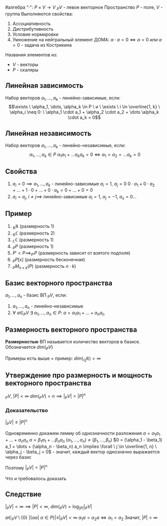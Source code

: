 #алгебра 
"$\cdot$": $P \times V \to V$
$_P V$ - левое векторное Пространство
$P$ - поле, $V$ - группа
Выполняются свойства:
1) Ассоциативность
2) Дистрибутивность
3) Условие нормировки
4) Умножение на нейтральный элемент
ДОМА: $\alpha \cdot a = 0 \iff \alpha = 0 \ или \ a = 0$ - задача из Кострикина

Названия элементов из:
- $V$ - векторы
- $P$ - скаляры

## Линейная зависимость
Набор векторов $a_1, \dots, a_k$ - линейно-зависимые, если: $$\exists \ \alpha_1, \dots, \alpha_k \in P \ и \ \exists \ i \in \overline{1, k} \ \alpha_i \neq 0: \ \alpha_1 \cdot a_1 + \alpha_2 \cdot a_2 + \dots \alpha_k \cdot a_k = 0$$

## Линейная независимость
Набор векторов $a_1, \dots, a_k$ - линейно-независимые, если: $$\ \alpha_1, \dots, \alpha_k \in P \ \alpha_1 a_1 + \dots \alpha_k a_k = 0 \iff \alpha_1 = \alpha_2 = \dots \alpha_k = 0$$

## Свойства
1) $a_i = 0 \implies a_1, \dots, a_k$ - линейно-зависимые $\alpha_i = 1, \ \alpha_j = 0$
	$0 \cdot a_1 + 0 \cdot a_2 + \dots + 1 \cdot 0 + \dots + 0 \cdot a_k = 0 + \dots + 0 = 0$
2) $a_i = a_j, \ i \neq j \implies$ линейно-зависимые
	$\alpha_i = 1, \ \alpha_j = -1, \ \alpha_s = 0 \dots$

## Пример
1) $_{\mathbb{R}} \mathbb{R}$ (размерность 1)
2) $_{\mathbb{R}} \mathbb{C}$ (размерность 2)
3) $_{\mathbb{C}} \mathbb{C}$ (размерность 1)
4) $_{P} P$ (размерность 1)
5) $P' < P \implies _{P'} P$ (размерность зависит от взятого подполя)
6) $_{P} P[x]$ (размерность бесконечная)
7) $_{P} M_{n \times k}(P)$ (размерность $n \cdot k$)

## Базис векторного пространства
$a_1, \dots, a_n$ - базис ВП $_{P} V$, если:
1) $a_1, \dots, a_n$ - линейно-независимые
2) $\forall \ a \in _{P} V \ \exists \ \alpha_1, \dots, \alpha_n \in P: \ a = \alpha_1 a_1 + \dots + \alpha_n a_n$

## Размерность векторного пространства
**Размерностью** ВП называется количество векторов в базисе.
Обозначается $dim(_{P} V)$

Примеры есть выше + пример: $dim (_{\mathbb{Q}} \mathbb{R}) = \infty$

## Утверждение про размерность и мощность векторного пространства
$_{P} V, \ |P| < \infty$
$dim(_P V) = n \implies |_{P} V| = |P|^{n}$

### Доказательство
$|_P V| \leq |P|^n$

Одновременно докажем лемму об однозначности разложения
$a = \alpha_1 a_1 + \dots + \alpha_n a_n$
$a = \beta_1 a_1 + \dots \beta_n a_n$
$(\alpha_1, \dots, \alpha_n) \neq (\beta_1, \dots, \beta_n)$
$0 = (\alpha_1 - \beta_1) a_1 + \dots + (\alpha_n - \beta_n) a_n \implies \forall \ j \in \overline{1, n} \ \alpha_j - \beta_j = 0$ - значит, каждый вектор однозначно выражается через базис

Поэтому $|_P V| = |P|^n$

Что и требовалось доказать

## Следствие
$|_P V| < \infty \implies |P| < \infty, \ dim(_P V) = \log_{|P|} |_P V|$

$a \in _P V \setminus \{ 0 \}$
$|\{ \alpha a | \ \alpha \in P \}| \leq |_P V| < \infty$
$\alpha_1 a = \alpha_2 a \iff \alpha_1 = \alpha_2$
Значит, $|P| < \infty$